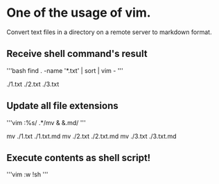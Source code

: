 # One of the usage of vim.
Convert text files in a directory on a remote server to markdown format.

## Receive shell command's result

'''bash
find . -name '*.txt' | sort | vim -
'''

./1.txt
./2.txt
./3.txt

## Update all file extensions

'''vim
:%s/ .*/mv & &.md/
'''

mv ./1.txt ./1.txt.md
mv ./2.txt ./2.txt.md
mv ./3.txt ./3.txt.md

## Execute contents as shell script!

'''vim
:w !sh
'''
